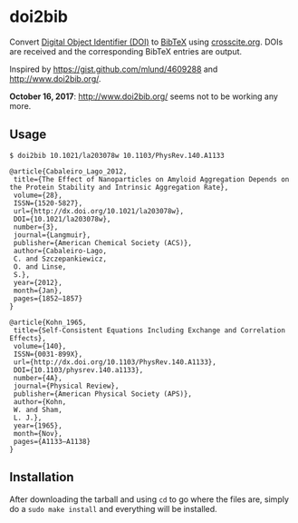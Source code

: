 # doi2bib

Convert [Digital Object Identifier (DOI)](https://www.doi.org) to
[BibTeX](http://www.bibtex.org) using
[crosscite.org](https://citation.crosscite.org/).
DOIs are received and the corresponding BibTeX entries are output.

Inspired by <https://gist.github.com/mlund/4609288> and
<http://www.doi2bib.org/>.

**October 16, 2017**: <http://www.doi2bib.org/> seems not to be working
any more.

## Usage

    $ doi2bib 10.1021/la203078w 10.1103/PhysRev.140.A1133

    @article{Cabaleiro_Lago_2012,
     title={The Effect of Nanoparticles on Amyloid Aggregation Depends on the Protein Stability and Intrinsic Aggregation Rate},
     volume={28},
     ISSN={1520-5827},
     url={http://dx.doi.org/10.1021/la203078w},
     DOI={10.1021/la203078w},
     number={3},
     journal={Langmuir},
     publisher={American Chemical Society (ACS)},
     author={Cabaleiro-Lago,
     C. and Szczepankiewicz,
     O. and Linse,
     S.},
     year={2012},
     month={Jan},
     pages={1852–1857}
    }

    @article{Kohn_1965,
     title={Self-Consistent Equations Including Exchange and Correlation Effects},
     volume={140},
     ISSN={0031-899X},
     url={http://dx.doi.org/10.1103/PhysRev.140.A1133},
     DOI={10.1103/physrev.140.a1133},
     number={4A},
     journal={Physical Review},
     publisher={American Physical Society (APS)},
     author={Kohn,
     W. and Sham,
     L. J.},
     year={1965},
     month={Nov},
     pages={A1133–A1138}
    }

## Installation

After downloading the tarball and using `cd` to go where the files are, simply do a `sudo make install` and everything will be installed.
